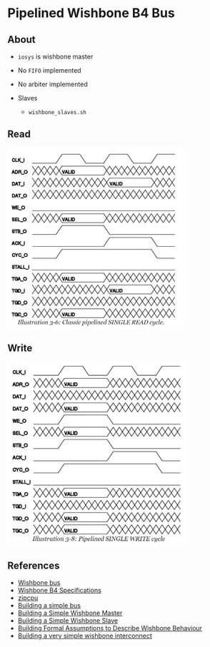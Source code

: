 # Pipelined Wishbone B4 Bus

## About

- `iosys` is wishbone master
- No `FIFO` implemented
- No arbiter implemented

- Slaves
    - `wishbone_slaves.sh`

## Read

<img src="images/wishbone_b4_piplined_singleReadCycle.JPG" width=400>

## Write

<img src="images/wishbone_b4_piplined_singleWriteCycle.JPG" width=400>

## References

- [Wishbone bus](https://en.wikipedia.org/wiki/Wishbone_(computer_bus))
- [Wishbone B4 Specifications](https://cdn.opencores.org/downloads/wbspec_b4.pdf)
- [zipcpu](https://zipcpu.com/)
- [Building a simple bus](https://zipcpu.com/zipcpu/2017/05/23/simplebus.html)
- [Building a Simple Wishbone Master](https://zipcpu.com/blog/2017/06/08/simple-wb-master.html)
- [Building a Simple Wishbone Slave](https://zipcpu.com/zipcpu/2017/05/29/simple-wishbone.html)
- [Building Formal Assumptions to Describe Wishbone Behaviour](https://zipcpu.com/zipcpu/2017/11/07/wb-formal.html)
- [Building a very simple wishbone interconnect](https://zipcpu.com/blog/2017/06/22/simple-wb-interconnect.html)